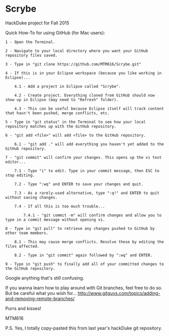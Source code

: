 Scrybe
======

HackDuke project for Fall 2015


Quick How-To for using GitHub (for Mac users):


    1 - Open the Terminal.
    
    2 - Navigate to your local directory where you want your GitHub repository files saved.
    
    3 - Type in "git clone https://github.com/MTM616/Scrybe.git"
    
    4 - If this is in your Eclipse workspace (because you like working in Eclipse)...
    
        4.1 - Add a project in Eclipse called "Scrybe".
        
        4.2 - Create project. Everything cloned from GitHub should now show up in Eclipse (may need to "Refresh" folder).
        
        4.3 - This can be useful because Eclipse itself will track content that hasn't been pushed, merge conflicts, etc.
        
    5 - Type in "git status" in the Terminal to see how your local repository matches up with the GitHub repository.
    
    6 - "git add <file>" will add <file> to the GitHub repository.
    
        6.1 - "git add ." will add everything you haven't yet added to the GitHub repository.
        
    7 - "git commit" will confirm your changes. This opens up the vi text editor...
    
        7.1 - Type "i" to edit. Type in your commit message, then ESC to stop editing.
        
        7.2 - Type ":wq" and ENTER to save your changes and quit.
        
        7.3 - As a rarely-used alternative, type ":q!" and ENTER to quit without saving changes.
        
        7.4 - If all this is too much trouble...
        
            7.4.1 - "git commit -m" will confirm changes and allow you to type in a commit message without opening vi.
      
    8 - Type in "git pull" to retrieve any changes pushed to GitHub by other team members.
    
        8.1 - This may cause merge conflicts. Resolve these by editing the files affected.
        
        8.2 - Type in "git commit" again followed by ":wq" and ENTER.
        
    9 - Type in "git push" to finally add all of your committed changes to the GitHub repository.


Google anything that's still confusing.


If you wanna learn how to play around with Git branches, feel free to do so. But be careful what you wish for... http://www.gitguys.com/topics/adding-and-removing-remote-branches/


Purrs and kisses!

MTM616

P.S. Yes, I totally copy-pasted this from last year's hackDuke git repository.
